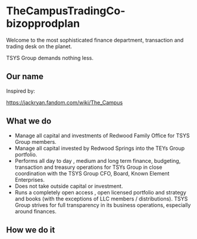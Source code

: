 # TheCampusTradingCo-bizopprodplan

Welcome to the most sophisticated finance department, transaction and trading desk on the planet. 

TSYS Group demands nothing less. 

## Our name

Inspired by: 

https://jackryan.fandom.com/wiki/The_Campus 

## What we do 

- Manage all capital and investments of Redwood Family Office for TSYS Group members. 
- Manage all capital invested by Redwood Springs into the TEYs Group portfolio. 
- Performs all day to day , medium and long term finance, budgeting, transaction and treasury operations for TSYs Group in close coordination with the TSYS Group CFO, Board, Known Element Enterprises. 
- Does not take outside capital or investment. 
- Runs a completely open access , open licensed portfolio and strategy and books (with the exceptions of LLC members / distributions). TSYS Group strives for full transparency in its business operations, especially around finances. 

## How we do it  